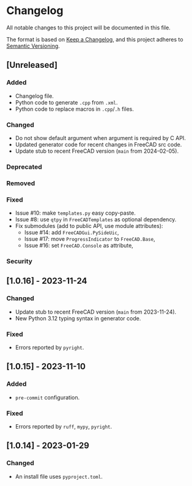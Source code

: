 # Changelog

All notable changes to this project will be documented in this file.

The format is based on [Keep a Changelog](https://keepachangelog.com/en/1.1.0/),
and this project adheres to [Semantic Versioning](https://semver.org/spec/v2.0.0.html).

## \[Unreleased\]

### Added

- Changelog file.
- Python code to generate `.cpp` from `.xml`.
- Python code to replace macros in `.cpp`/`.h` files.

### Changed

- Do not show default argument when argument is required by C API.
- Updated generator code for recent changes in FreeCAD src code.
- Update stub to recent FreeCAD version (`main` from 2024-02-05).

### Deprecated

### Removed

### Fixed

- Issue #10: make `templates.py` easy copy-paste.
- Issue #8: use `qtpy` in `FreeCADTemplates` as optional dependency.
- Fix submodules (add to public API, use module attributes):
  - Issue #14: add `FreeCADGui.PySideUic`,
  - Issue #17: move `ProgressIndicator` to `FreeCAD.Base`,
  - Issue #16: set `FreeCAD.Console` as attribute,

### Security

## \[1.0.16\] - 2023-11-24

### Changed

- Update stub to recent FreeCAD version (`main` from 2023-11-24).
- New Python 3.12 typing syntax in generator code.

### Fixed

- Errors reported by `pyright`.

## \[1.0.15\] - 2023-11-10

### Added

- `pre-commit` configuration.

### Fixed

- Errors reported by `ruff`, `mypy`, `pyright`.

## \[1.0.14\] - 2023-01-29

### Changed

- An install file uses `pyproject.toml`.
